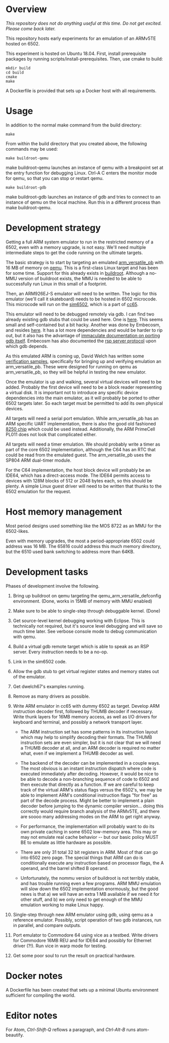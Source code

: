 # Overview

_This repository does not do anything useful at this time. Do not
get excited. Please come back later._

This repository hosts early experiments for an emulation of an ARMv5TE
hosted on 6502.

This experiment is hosted on Ubuntu 18.04. First, install prerequisite
packages by running scripts/install-prerequisites. Then, use cmake to build:

    mkdir build
    cd build
    cmake
    make

A Dockerfile is provided that sets up a Docker host with all requirements.

# Usage

In addition to the normal make command from the build directory:

    make

From within the build directory that you created above, the following
commands may be used:

    make buildroot-qemu

make buildroot-qemu launches an instance of qemu with a breakpoint set at the
entry function for debugging Linux. Ctrl-A C enters the monitor mode for
qemu, so that you can stop or restart qemu.

    make buildroot-gdb

make buildroot-gdb launches an instance of gdb and tries to connect to an
instance of qemu on the local machine. Run this in a different process than
make buildroot-qemu.

# Development strategy

Getting a full ARM system emulator to run in the restricted memory of a 6502,
even with a memory upgrade, is not easy. We'll need multiple intermediate steps
to get the code running on the ultimate targets.

The basic strategy is to start by targeting an emulated
[arm_versatile_pb](https://developer.arm.com/docs/dsi0034/a) with 16 MB of
memory on [qemu](https://www.qemu.org/). This is a first-class Linux target and
has been for some time. Support for this already exists in
[buildroot](https://buildroot.org/). Although a no-MMU version of buildroot
exists, the MMU is needed to be able to successfully run Linux in this small of
a footprint.

Then, an ARM926EJ-S emulator will need to be written. The logic for this
emulator (we'll call it skateboard) needs to be hosted in 6502 microcode. This
microcode will run on the [sim6502](https://cc65.github.io/doc/sim65.html),
which is a part of [cc65](https://github.com/cc65/cc65).

This emulator will need to be debugged remotely via gdb. I can find two already
existing gdb stubs that could be used here. One is
[here](https://github.com/avatarone/avatar-gdbstub). This seems small and
self-contained but a bit hacky. Another was done by Embecosm, and resides
[here](). It has a lot more dependencies and would be harder to rip out, but it
also has the advantage of [immaculate
documentation on porting gdb itself](https://www.embecosm.com/appnotes/ean3/embecosm-howto-gdb-porting-ean3-issue-2.html). Embecosm has also documented the [rsp server protocol](https://www.embecosm.com/appnotes/ean4/embecosm-howto-rsp-server-ean4-issue-2.html) upon which gdb depends.

As this emulated ARM is coming up, David Welch has written some [verification
samples](https://github.com/dwelch67/qemu_arm_samples), specifically for
bringing up and verifying emulation an arm_versatile_pb. These were designed
for running on qemu as arm_versatile_pb, so they will be helpful in testing the
new emulator.

Once the emulator is up and walking, several virtual devices will need to be
added. Probably the first device will need to be a block reader representing
a virtual disk. It is important not to introduce any specific device
dependencies into the main emulator, as it will probably be ported to other
6502 targets later. So each target must be permitted to add its own
physical devices.

All targets will need a serial port emulation. While arm_versatile_pb has an
ARM specific UART implementation, there is also the good old fashioned [8250
chip](https://en.wikibooks.org/wiki/Serial_Programming/8250_UART_Programming)
which could be used instead. Additionally, the ARM PrimeCell PL011 does not
look that complicated either.

All targets will need a timer emulation. We should probably write a timer
as part of the core 6502 implementation, although the C64 has an RTC that
could be read from the emulated guest. The arm_versatile_pb uses the SP804
ARM dual-timer module.

For the C64 implementation, the host block device will probably be an IDE64,
which has a direct-access mode. The IDE64 permits access to devices with
128M blocks of 512 or 2048 bytes each, so this should be plenty. A simple
Linux guest driver will need to be written that thunks to the 6502 emulation
for the request.

# Host memory management

Most period designs used something like the MOS 8722 as an MMU for
the 6502-likes.

Even with memory upgrades, the most a period-appropriate 6502 could address was
16 MB. The 65816 could address this much memory directory, but the 6510 used
bank switching to address more than 64KB.

# Development tasks

Phases of development involve the following.

1. Bring up buildroot on qemu targeting the qemu_arm_versatile_defconfig
   environment. (Done, works in 15MB of memory with MMU enabled)

2. Make sure to be able to single-step through debuggable kernel. (Done)

3. Get source-level kernel debugging working with Eclipse. This is technically
   not required, but it's source level debugging and will save so much time later.
   See verbose console mode to debug communication with qemu.

4. Build a virtual gdb remote target which is able to speak as an RSP server.
   Every instruction needs to be a no-op.

5. Link in the sim6502 code.

6. Allow the gdb stub to get virtual register states and memory states out of
   the emulator.

7. Get dwelch67's examples running.

8. Remove as many drivers as possible.

9. Write ARM emulator in cc65 with dummy 6502 as target. Develop ARM instruction
   decoder first, followed by THUMB decoder if necessary. Write thunk layers for
   16MB memory access, as well as I/O drivers for keyboard and terminal, and
   possibly a network transport layer.

   - The ARM instruction set has some patterns in its instruction layout which may
     help to simplify decoding their formats. The THUMB instruction sets are even
     simpler, but it is not clear that we will need a THUMB decoder at all, and an
     ARM decoder is required no matter what, even if we implement a THUMB decoder
     as well.

   - The backend of the decoder can be implemented in a couple ways. The most
     obvious is an instant instruction dispatch where code is executed
     immediately after decoding. However, it would be nice to be able to decode
     a non-branching sequence of code to 6502 and then execute that directly as
     a function. If we are careful to keep track of the virtual ARM's status
     flags versus the 6502's, we may be able to implement ARM's conditional
     instruction flags "for free" as part of the decode process. Might be better
     to implement a plain decoder before jumping to the dynamic compiler
     version... doing this correctly would require branch analysis of the
     ARMv5TE, and there are soooo many addressing modes on the ARM to get right
     anyway.

   - For performance, the implementation will probably want to do its own
     private caching in some 6502 low-memory area. This may or may not emulate
     real cache behavior -- but our basic policy MUST BE to emulate as little
     hardware as possible.

   - There are only 31 total 32 bit registers in ARM. Most of that can go into
     6502 zero page. The special things that ARM can do is conditionally execute
     any instruction based on processor flags, the A operand, and the barrel
     shifted B operand.

   - Unfortunately, the nommu version of buildroot is not terribly stable, and
     has trouble running even a few programs. ARM MMU emulation will slow down
     the 6502 implementation enormously, but the good news is that a) we will
     have an extra 1 MB available if we need it for other stuff, and b) we only
     need to get enough of the MMU emulation working to make Linux happy.

10. Single-step through new ARM emulator using gdb, using qemu as a reference
    emulator. Possibly, script operation of two gdb instances, run in parallel, and
    compare outputs.

11. Port emulator to Commodore 64 using vice as a testbed. Write drivers for
    Commodore 16MB REU and for IDE64 and possibly for Ethernet driver (?!). Run vice
    in warp mode for testing.

12. Get some poor soul to run the result on practical hardware.

# Docker notes

A Dockerfile has been created that sets up a minimal Ubuntu environment
sufficient for compiling the world.

# Editor notes

For Atom, _Ctrl-Shift-Q_ reflows a paragraph, and _Ctrl-Alt-B_ runs
atom-beautify.
